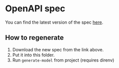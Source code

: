 # OpenAPI spec

You can find the latest version of the spec [here](https://developer.affinity.co/).

## How to regenerate

1. Download the new spec from the link above.
2. Put it into this folder.
3. Run `generate-model` from project (requires direnv)
